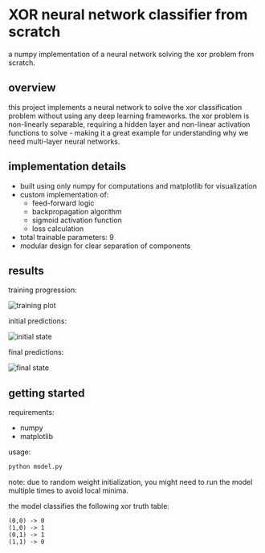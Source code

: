 # XOR neural network classifier from scratch
a numpy implementation of a neural network solving the xor problem from scratch.

## overview
this project implements a neural network to solve the xor classification problem without using any deep learning frameworks. the xor problem is non-linearly separable, requiring a hidden layer and non-linear activation functions to solve - making it a great example for understanding why we need multi-layer neural networks.

## implementation details
- built using only numpy for computations and matplotlib for visualization
- custom implementation of:
  - feed-forward logic
  - backpropagation algorithm
  - sigmoid activation function
  - loss calculation
- total trainable parameters: 9
- modular design for clear separation of components

## results
training progression:

![training plot](https://github.com/user-attachments/assets/adeda2ec-8db0-4dc6-a33c-b74de5bdac7f)

initial predictions:

![initial state](https://github.com/user-attachments/assets/590e11be-331c-43c9-aa23-e4ef236e9c80)

final predictions:

![final state](https://github.com/user-attachments/assets/488211cb-f3bb-4bb5-8619-87670aa3d080)

## getting started
requirements:
- numpy
- matplotlib

usage:
```bash
python model.py
```
note: due to random weight initialization, you might need to run the model multiple times to avoid local minima.

the model classifies the following xor truth table:
```
(0,0) -> 0
(1,0) -> 1
(0,1) -> 1
(1,1) -> 0
```
